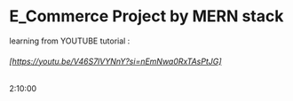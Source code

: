 # E_Commerce Project by MERN stack
 learning from YOUTUBE tutorial :

 ###### [https://youtu.be/V46S7lVYNnY?si=nEmNwa0RxTAsPtJG]

2:10:00